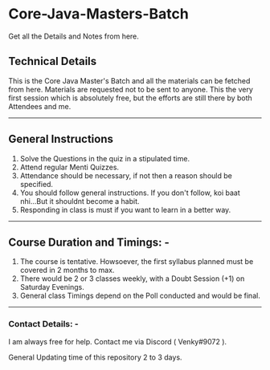 # Core-Java-Masters-Batch
Get all the Details and Notes from here. 

## Technical Details

This is the Core Java Master's Batch and all the materials can be fetched from here. Materials are requested not to be sent to anyone. This the very first session which is absolutely free, but the efforts are still there by both Attendees and me.

---

## General Instructions
1. Solve the Questions in the quiz in a stipulated time.
2. Attend regular Menti Quizzes.
3. Attendance should be necessary, if not then a reason should be specified.
4. You should follow general instructions. If you don't follow, koi baat nhi...But it shouldnt become a habit.
5. Responding in class is must if you want to learn in a better way.

---

## Course Duration and Timings: -
1. The course is tentative. Howsoever, the first syllabus planned must be covered in 2 months to max.
2. There would be 2 or 3 classes weekly, with a Doubt Session (+1) on Saturday Evenings.
3. General class Timings depend on the Poll conducted and would be final.

---

### Contact Details: -
I am always free for help. Contact me via Discord ( Venky#9072 ).

General Updating time of this repository 2 to 3 days.

